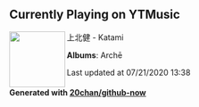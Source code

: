 ## Currently Playing on YTMusic

[<img align="left" width="100" src="https://lh3.googleusercontent.com/JITcmdDLjoyZyLb4ILnk3aEySwsMiYCf9jTwbIQ5D3R47zk8mSjesCjIhduGsQZ1clF6kja72oGvp-zF">](https://music.youtube.com/channel/UCSiSpxjEegde82yrh3FXqUw)

上北健 - Katami

**Albums**: Archē

Last updated at 07/21/2020 13:38

#### Generated with [20chan/github-now](https://github.com/20chan/github-now)


<!--
**20chan/20chan** is a ✨ _special_ ✨ repository because its `README.md` (this file) appears on your GitHub profile.

Here are some ideas to get you started:

- 🔭 I’m currently working on ...
- 🌱 I’m currently learning ...
- 👯 I’m looking to collaborate on ...
- 🤔 I’m looking for help with ...
- 💬 Ask me about ...
- 📫 How to reach me: ...
- 😄 Pronouns: ...
- ⚡ Fun fact: ...
-->
